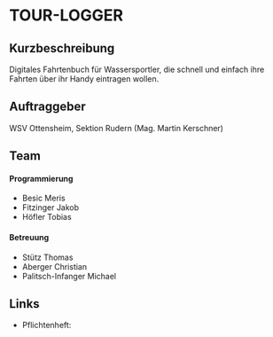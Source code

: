 # TOUR-LOGGER

## Kurzbeschreibung
Digitales Fahrtenbuch für Wassersportler, die schnell und einfach ihre Fahrten über ihr Handy
eintragen wollen.

## Auftraggeber
WSV Ottensheim, Sektion Rudern (Mag. Martin Kerschner)

## Team
#### Programmierung
+ Besic Meris
+ Fitzinger Jakob
+ Höfler Tobias

#### Betreuung
+ Stütz Thomas
+ Aberger Christian
+ Palitsch-Infanger Michael

## Links
+ Pflichtenheft: 